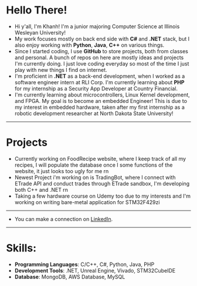 # Hello There! 

- Hi y'all, I'm Khanh! I'm a junior majoring Computer Science at Illinois Wesleyan University!
- My work focuses mostly on back end side with <b>C#</b> and <b>.NET</b> stack, but I also enjoy working with <b>Python</b>, <b>Java</b>, <b>C++</b> on various things. 
- Since I started coding, I use <b>GitHub</b> to store projects, both from classes and personal. A bunch of repos on here are mostly ideas and projects I'm currently doing. I just love coding everyday so most of the time I just play with new things I find on internet.
- I'm proficient in <b>.NET</b> as a back-end development, when I worked as a software engineer intern at RLI Corp. I'm currently learning about <b>PHP</b> for my internship as a Security App Developer at Country Financial.
- I'm currently learning about microcontrollers, Linux Kernel development, and FPGA. My goal is to become an embedded Engineer! This is due to my interest in embedded hardware, taken after my first internship as a robotic development researcher at North Dakota State University!
---
# Projects
- Currently working on FoodRecipe website, where I keep track of all my recipes, I will populate the database once I some functions of the website, it just looks too ugly for me rn
- Newest Project i'm working on is TradingBot, where I connect with ETrade API and conduct trades through ETrade sandbox, I'm developing both C++ and .NET rn
- Taking a few hardware course on Udemy too due to my interests and I'm working on writing bare-metal application for STM32F429zi
--- 
- You can make a connection on <a href="https://www.linkedin.com/in/an-khanh-tran/" target="_blank">LinkedIn</a>. 
---
# Skills:
- <b>Programming Languages</b>: C/C++, C#, Python, Java, PHP
- <b>Development Tools</b>: .NET, Unreal Engine, Vivado, STM32CubeIDE
- <b>Database</b>: MongoDB, AWS Database, MySQL
